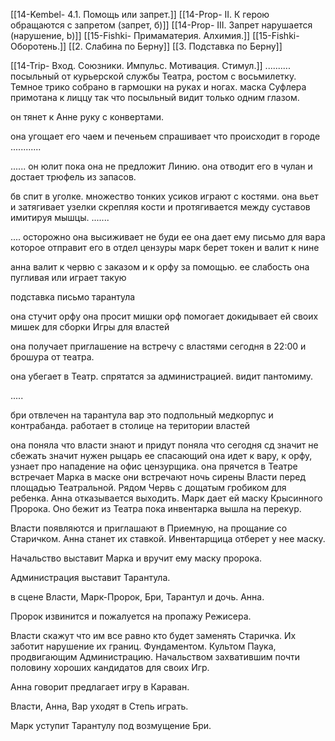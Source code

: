 [[14-Kembel- 4.1. Помощь или запрет.]]
[[14-Prop- II. К герою обращаются с запретом (запрет, б)]]
[[14-Prop- III. Запрет нарушается (нарушение, b)]]
[[15-Fishki- Примаматерия. Алхимия.]]
[[15-Fishki- Оборотень.]]
[[2. Слабина по Берну]]
[[3. Подставка по Берну]]

[[14-Trip- Вход. Союзники. Импульс. Мотивация. Стимул.]]
..........
посыльный от курьерской службы Театра, ростом с восьмилетку. Темное трико собрано в гармошки на руках и ногах. маска Суфлера примотана к лиццу так что посыльный видит только одним глазом.

он тянет к Анне руку с конвертами.

она угощает его чаем и печеньем 
спрашивает что происходит в городе
............

......
он юлит пока она не предложит Линию.
она отводит его в чулан и достает трюфель из запасов.

бв спит в уголке. множество тонких усиков играют с костями. она вьет и затягивает узелки скрепляя кости и протягивается между суставов имитируя мышцы.
.......

....
осторожно она высиживает не буди ее
она дает ему письмо для вара которое отправит его в отдел цензуры
марк берет токен и валит к нине 

анна валит к червю с заказом и к орфу за помощью.
ее слабость она пугливая или играет такую

подставка
письмо тарантула

она стучит орфу
она просит мишки
орф помогает докидывает ей своих мишек для сборки Игры для властей

она получает приглашение на встречу с властями сегодня в 22:00 и брошура от театра.

она убегает в Театр. спрятатся за администрацией.
видит пантомиму.



  .....


бри отвлечен на тарантула
вар это подпольный медкорпус и контрабанда.
работает в столице на територии властей


она поняла что власти знают и придут
поняла что сегодня сд
значит не сбежать
значит нужен рыцарь ее спасающий
она идет к вару, к орфу, узнает про нападение на офис цензурщика.
она прячется в Театре
встречает Марка в маске
они встречают ночь
сирены
Власти перед площадью Театральной.
Рядом Червь с дощатым гробиком для ребенка.
Анна отказывается выходить. Марк дает ей маску Крысинного Пророка.
Оно бежит из Театра пока инвентарка вышла на перекур.

Власти появляются и приглашают в Приемную, на прощание со Старичком. Анна станет их ставкой. Инвентарщица отберет у нее маску.

Начальство выставит Марка и вручит ему маску пророка.

Администрация выставит Тарантула.

в сцене Власти, Марк-Пророк, Бри, Тарантул и дочь. Анна.

Пророк извинится и пожалуется на пропажу Режисера.

Власти скажут что им все равно кто будет заменять Старичка. Их заботит нарушение их границ. Фундаментом. Культом Паука, продвигающим Администрацию. Начальством захватившим почти половину хороших кандидатов для своих Игр.

Анна говорит предлагает игру в Караван.

Власти, Анна, Вар уходят в Степь играть.

Марк уступит Тарантулу под возмущение Бри.


